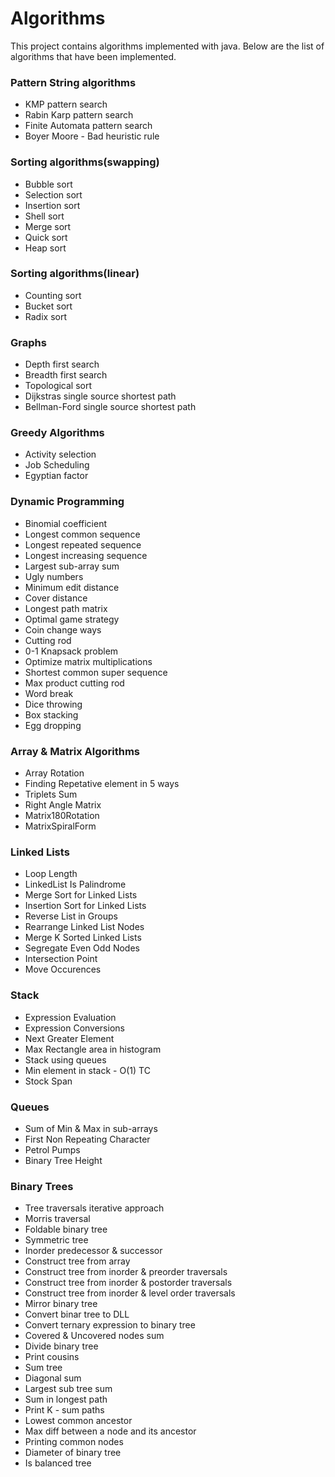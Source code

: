 # Algorithms
<p>This project contains algorithms implemented with java. Below are the list of algorithms that have been implemented.</p>
<h3>Pattern String algorithms</h3>
<ul>
	<li>KMP pattern search</li>
	<li>Rabin Karp pattern search</li>
	<li>Finite Automata pattern search</li>
	<li>Boyer Moore - Bad heuristic rule</li>
</ul>
<h3>Sorting algorithms(swapping)</h3>
<ul>
	<li>Bubble sort</li>
	<li>Selection sort</li>
	<li>Insertion sort</li>
	<li>Shell sort</li>
	<li>Merge sort</li>
	<li>Quick sort</li>
	<li>Heap sort</li>
</ul>
<h3>Sorting algorithms(linear)</h3>
<ul>
	<li>Counting sort</li>
	<li>Bucket sort</li>
	<li>Radix sort</li>
</ul>
<h3>Graphs</h3>
<ul>
	<li>Depth first search</li>
	<li>Breadth first search</li>
	<li>Topological sort</li>
	<li>Dijkstras single source shortest path</li>
	<li>Bellman-Ford single source shortest path</li>
</ul>
<h3>Greedy Algorithms</h3>
<ul>
	<li>Activity selection</li>
	<li>Job Scheduling</li>
	<li>Egyptian factor</li>
</ul>
<h3>Dynamic Programming</h3>
<ul>
	<li>Binomial coefficient</li>
	<li>Longest common sequence</li>
	<li>Longest repeated sequence</li>
	<li>Longest increasing sequence</li>
	<li>Largest sub-array sum</li>
	<li>Ugly numbers</li>
	<li>Minimum edit distance</li>
	<li>Cover distance</li>
	<li>Longest path matrix</li>
	<li>Optimal game strategy</li>
	<li>Coin change ways</li>
	<li>Cutting rod</li>
	<li>0-1 Knapsack problem</li>
	<li>Optimize matrix multiplications</li>
	<li>Shortest common super sequence</li>
	<li>Max product cutting rod</li>
	<li>Word break</li>
	<li>Dice throwing</li>
	<li>Box stacking</li>
	<li>Egg dropping</li>
</ul>
<h3>Array & Matrix Algorithms</h3>
<ul>
	<li>Array Rotation</li>
	<li>Finding Repetative element in 5 ways</li>
	<li>Triplets Sum</li>
	<li>Right Angle Matrix</li>
	<li>Matrix180Rotation</li>
	<li>MatrixSpiralForm</li>
</ul>
<h3>Linked Lists</h3>
<ul>
	<li>Loop Length</li>
	<li>LinkedList Is Palindrome</li>
	<li>Merge Sort for Linked Lists</li>
	<li>Insertion Sort for Linked Lists</li>
	<li>Reverse List in Groups</li>
	<li>Rearrange Linked List Nodes</li>
	<li>Merge K Sorted Linked Lists</li>
	<li>Segregate Even Odd Nodes</li>
	<li>Intersection Point</li>
	<li>Move Occurences</li>
</ul>
<h3>Stack</h3>
<ul>
	<li>Expression Evaluation</li>
	<li>Expression Conversions</li>
	<li>Next Greater Element</li>
	<li>Max Rectangle area in histogram</li>
	<li>Stack using queues</li>
	<li>Min element in stack - O(1) TC</li>
	<li>Stock Span</li>
</ul>
<h3>Queues</h3>
<ul>
	<li>Sum of Min & Max in sub-arrays</li>
	<li>First Non Repeating Character</li>
	<li>Petrol Pumps</li>
	<li>Binary Tree Height</li>
</ul>
<h3>Binary Trees</h3>
<ul>
	<li>Tree traversals iterative approach</li>
	<li>Morris traversal</li>
	<li>Foldable binary tree</li>
	<li>Symmetric tree</li>
	<li>Inorder predecessor & successor</li>
	<li>Construct tree from array</li>
	<li>Construct tree from inorder & preorder traversals</li>
	<li>Construct tree from inorder & postorder traversals</li>
	<li>Construct tree from inorder & level order traversals</li>
	<li>Mirror binary tree</li>
	<li>Convert binar tree to DLL</li>
	<li>Convert ternary expression to binary tree</li>
	<li>Covered & Uncovered nodes sum</li>
	<li>Divide binary tree</li>
	<li>Print cousins</li>
	<li>Sum tree</li>
	<li>Diagonal sum</li>
	<li>Largest sub tree sum</li>
	<li>Sum in longest path</li>
	<li>Print K - sum paths</li>
	<li>Lowest common ancestor</li>
	<li>Max diff between a node and its ancestor</li>
	<li>Printing common nodes</li>
	<li>Diameter of binary tree</li>
	<li>Is balanced tree</li>
</ul>
